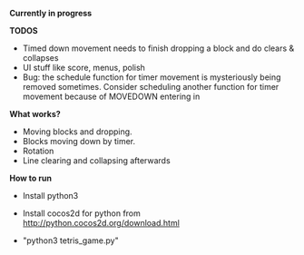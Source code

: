 **Currently in progress**

**TODOS**
* Timed down movement needs to finish dropping a block and do clears & collapses
* UI stuff like score, menus, polish
* Bug: the schedule function for timer movement is mysteriously being removed sometimes. Consider scheduling another function for timer movement because of MOVEDOWN entering in

**What works?**
* Moving blocks and dropping. 
* Blocks moving down by timer.
* Rotation
* Line clearing and collapsing afterwards

**How to run**

- Install python3

- Install cocos2d for python from http://python.cocos2d.org/download.html

- "python3 tetris_game.py"

